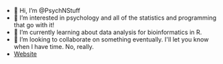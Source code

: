- 👋 Hi, I’m @PsychNStuff
- 👀 I’m interested in psychology and all of the statistics and programming that go with it!
- 🌱 I’m currently learning about data analysis for bioinformatics in R.
- 💞️ I’m looking to collaborate on something eventually. I'll let you know when I have time. No, really.
- [Website](https://www.meganchall.com/)

<!---
PsychNStuff/PsychNStuff is a ✨ special ✨ repository because its `README.md` (this file) appears on your GitHub profile.
You can click the Preview link to take a look at your changes.
--->
